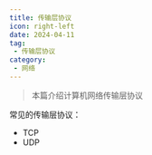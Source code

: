 ```yaml
---
title: 传输层协议
icon: right-left
date: 2024-04-11
tag:
 - 传输层协议
category:
 - 网络
---
```


> 本篇介绍计算机网络传输层协议

常见的传输层协议：

- TCP
- UDP

<Catalog />